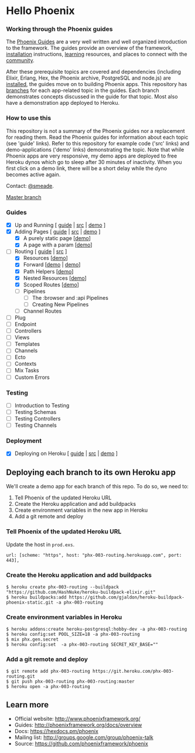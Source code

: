# Hello Phoenix

### Working through the Phoenix guides

The [Phoenix Guides](https://hexdocs.pm/phoenix/overview.html) are a very well written and well organized introduction to the framework. The guides provide an overview of the framework, [installation](https://hexdocs.pm/phoenix/installation.html) instructions, [learning](https://hexdocs.pm/phoenix/learning.html) resources, and places to connect with the [community](https://hexdocs.pm/phoenix/community.html).

After these prerequisite topics are covered and dependencies (including Elixir, Erlang, Hex, the Phoenix archive, PostgreSQL and node.js) are [installed](https://hexdocs.pm/phoenix/installation.html), the guides move on to building Phoenix apps. This repository has [branches](https://github.com/smeade/hellophoenix/branches/all) for each app-related topic in the guides. Each branch demonstrates concepts discussed in the guide for that topic. Most also have a demonstration app deployed to Heroku.

### How to use this

This repository is not a summary of the Phoenix guides nor a replacement for reading them. Read the Phoenix guides for information about each topic (see 'guide' links). Refer to this repository for example code ('src' links) and demo-applications ('demo' links) demonstrating the topic. Note that while Phoenix apps are very responsive, my demo apps are deployed to free Heroku dynos which go to sleep after 30 minutes of inactivity. When you first click on a demo link, there will be a short delay while the dyno becomes active again.

Contact: [@smeade](https://twitter.com/smeade).

[Master branch](https://github.com/smeade/hellophoenix)

### Guides
- [x] Up and Running [
[guide](https://hexdocs.pm/phoenix/up_and_running.html#content) |
[src](https://github.com/smeade/hellophoenix/tree/phx-001-up-and-running) |
[demo](https://phx-001-up-and-running.herokuapp.com)
]
- [x] Adding Pages [
[guide](https://hexdocs.pm/phoenix/adding_pages.html) |
[src](https://github.com/smeade/hellophoenix/tree/phx-002-adding-pages) |
[demo](https://phx-002-adding-pages.herokuapp.com)
]
  - [x] A purely static page [[demo](https://phx-002-adding-pages.herokuapp.com/hello)]
  - [x] A page with a param [[demo](https://phx-002-adding-pages.herokuapp.com/hello/Scott)]
- [ ] Routing [
[guide](https://hexdocs.pm/phoenix/routing.html) |
[src](https://github.com/smeade/hellophoenix/tree/phx-003-routing)
]
  - [x] Resources [[demo](https://phx-003-routing.herokuapp.com/users)]
  - [x] Forward [[demo](https://phx-003-routing.herokuapp.com/jobs) | [demo](https://phx-003-routing.herokuapp.com/jobs/active)]
  - [x] Path Helpers [[demo](https://phx-003-routing.herokuapp.com/users?admin=true&active=false)]
  - [x] Nested Resources [[demo](https://phx-003-routing.herokuapp.com/users/111/posts)]
  - [x] Scoped Routes [[demo](https://phx-003-routing.herokuapp.com/admin/users)]
  - [ ] Pipelines
    - [ ] The :browser and :api Pipelines
    - [ ] Creating New Pipelines
  - [ ] Channel Routes
- [ ] Plug
- [ ] Endpoint
- [ ] Controllers
- [ ] Views
- [ ] Templates
- [ ] Channels
- [ ] Ecto
- [ ] Contexts
- [ ] Mix Tasks
- [ ] Custom Errors

### Testing
- [ ] Introduction to Testing
- [ ] Testing Schemas
- [ ] Testing Controllers
- [ ] Testing Channels

### Deployment
- [x] Deploying on Heroku [
[guide](https://hexdocs.pm/phoenix/heroku.html#content) |
[src](https://github.com/smeade/hellophoenix/tree/phx-001-up-and-running) |
[demo](https://phx-001-up-and-running.herokuapp.com)
]

## Deploying each branch to its own Heroku app

We'll create a demo app for each branch of this repo. To do so, we need to:

1. Tell Phoenix of the updated Heroku URL
2. Create the Heroku application and add buildpacks
3. Create environment variables in the new app in Heroku
4. Add a git remote and deploy

### Tell Phoenix of the updated Heroku URL

Update the host in `prod.exs`.

```
url: [scheme: "https", host: "phx-003-routing.herokuapp.com", port: 443],
```

### Create the Heroku application and add buildpacks

```
$ heroku create phx-003-routing --buildpack "https://github.com/HashNuke/heroku-buildpack-elixir.git"
$ heroku buildpacks:add https://github.com/gjaldon/heroku-buildpack-phoenix-static.git -a phx-003-routing
```

### Create environment variables in Heroku

```
$ heroku addons:create heroku-postgresql:hobby-dev -a phx-003-routing
$ heroku config:set POOL_SIZE=18 -a phx-003-routing
$ mix phx.gen.secret
$ heroku config:set  -a phx-003-routing SECRET_KEY_BASE=""
```

### Add a git remote and deploy

```
$ git remote add phx-003-routing https://git.heroku.com/phx-003-routing.git
$ git push phx-003-routing phx-003-routing:master
$ heroku open -a phx-003-routing
```

## Learn more

  * Official website: http://www.phoenixframework.org/
  * Guides: http://phoenixframework.org/docs/overview
  * Docs: https://hexdocs.pm/phoenix
  * Mailing list: http://groups.google.com/group/phoenix-talk
  * Source: https://github.com/phoenixframework/phoenix
